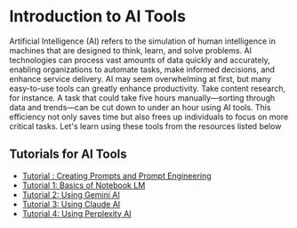 # Introduction to AI Tools
Artificial Intelligence (AI) refers to the simulation of human intelligence in machines that are designed to think, learn, and solve problems. AI technologies can process vast amounts of data quickly and accurately, enabling organizations to automate tasks, make informed decisions, and enhance service delivery.
AI may seem overwhelming at first, but many easy-to-use tools can greatly enhance productivity. Take content research, for instance. A task that could take five hours manually—sorting through data and trends—can be cut down to under an hour using AI tools. This efficiency not only saves time but also frees up individuals to focus on more critical tasks. Let's learn using these tools from the resources listed below
## Tutorials for AI Tools
- [Tutorial : Creating Prompts and Prompt Engineering](Prompts.md)
- [Tutorial 1: Basics of Notebook LM](Notebook_Tutorials.md)
- [Tutorial 2: Using Gemini AI](Google_Gemini.md)
- [Tutorial 3: Using Claude AI](Claude.md)
- [Tutorial 4: Using Perplexity AI](PerplexityAI.md)
